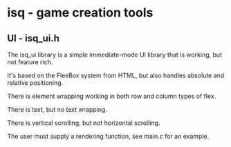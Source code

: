 # isq - game creation tools

## UI - isq_ui.h

The isq_ui library is a simple immediate-mode UI library that is working, but not feature rich.

It's based on the FlexBox system from HTML, but also handles absolute and relative positioning.

There is element wrapping working in both row and column types of flex.

There is text, but no text wrapping.

There is vertical scrolling, but not horizontal scrolling.

The user must supply a rendering function, see main.c for an example.
